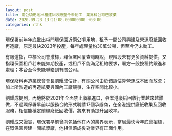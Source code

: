 ```yaml
---
layout: post
title: 兩公頃用地出租建回收廠至今未動工　業界料公司已放棄
date: 2020-09-28 13:21:08.000000000 +08:00
categories: rthk
---
```


環保署前年年底批出屯門環保園近兩公頃用地，租予一間公司興建及營運廢紙回收再造廠，原定最快2023年投產，每年處理量約30萬公噸，但至今仍未動工。

有報道指，中標公司會撤標，環保署回覆查詢時說，現階段未有更多資料提供，又指環保園租戶若未能如期投產，或租戶不能滿足租約要求，署方一般按租約跟進和處理；本台至今未能聯絡到有關公司。

環保廢料再造業總會會長劉耀成估計，有關公司由於錯誤估算營運成本因而放棄；加上所製造的再造紙要與國內工廠競爭，生存空間比較小。

劉耀成提到，內地將於2021年全面禁止廢紙進口，令本港廢紙回收行業越來越難做，不過環保署早前以服務合約形式聘請17個承辦商，在全港提供廢紙收集及回收服務，相信能穩定前線廢紙回收價，將來有助提升回收率。

劉耀成又證實，環保署早前曾向包括他在內的業界表示，當局最快今年底會招標，在環保園興建一間紙漿廠，他相信落成後對業界有正面作用。
